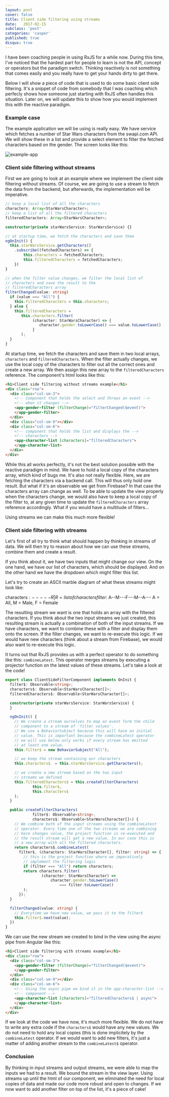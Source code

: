 ```yaml
---
layout: post
cover: false
title: Client side filtering using streams
date:   2017-02-15
subclass: 'post'
categories: 'casper'
published: true
disqus: true
---
```


I have been coaching people in using RxJS for a while now. During this time, I've noticed that the hardest part for people to learn is not the API, concept or operators but the paradigm switch. Thinking reactively is not something that comes easily and you really have to get your hands dirty to get there. 

Below I will show a piece of code that is used to do some basic client side filtering. It's a snippet of code from somebody that I was coaching which perfecly shows how someone just starting with RxJS often handles this situation. Later on, we will update this to show how you would implement this with the reactive paradigm.

### Example case

The example application we will be using is really easy. We have service which fetches a number of Star Wars characters from the swapi.com API. We will show these in a list and provide a select element to filter the fetched characters based on the gender.
The screen looks like this:

![example-app](https://www.dropbox.com/s/2s9e877rpdaa5w0/Screenshot%202017-02-25%2011.16.57.png?raw=1)

### Client side filtering without streams

First we are going to look at an example where we implement the client side filtering without streams. Of course, we are going to use a stream to fetch the data from the backend, but afterwards, the implementation will be imperative.

```typescript
// keep a local list of all the characters
characters: Array<StarWarsCharacter>;
// keep a list of all the filtered characters
filteredCharacters: Array<StarWarsCharacter>;

constructor(private starWarsService: StarWarsService) {}

// at startup time, we fetch the characters and save them
ngOnInit() {
  this.starWarsService.getCharacters()
    .subscribe((fetchedCharacters) => {
        this.characters = fetchedCharacters;
        this.filteredCharacters = fetchedCharacters;
    })
}

// when the filter value changes, we filter the local list of
// characters and save the result to the
// filteredCharacters array
filterChanged(value: string)
  if (value === "All") {
    this.filteredCharacters = this.characters;
  } else {
    this.filteredCharacters =
       this.characters.filter(
            (character: StarWarsCharacter) => {
               character.gender.toLowerCase() === value.toLowerCase()
            }
       );
  }
}
```
At startup time, we fetch the characters and save them in two local arrays, `characters` and `filteredCharacters`. When the filter actually changes, we use the local copy of the characters to filter out all the correct ones and create a new array. We then assign this new array to the `filteredCharacters` reference.
The component's html looks like this:

```html
<h1>Client side filtering without streams example</h1>
<div class="row">
  <div class="col-sm-3">
    <!-- Component that holds the select and throws an event -->
    <!-- when it changes -->
    <app-gender-filter (filterChange)="filterChanged($event)">
    </app-gender-filter>
  </div>
  <div class="col-sm-9"></div>
  <div class="col-sm-6">
    <!-- component that holds the list and displays the -->
    <!-- characters -->
    <app-character-list [characters]="filteredCharacters">
    </app-character-list>
  </div>
</div>

```

While this all works perfectly, it's not the best solution possible with the reactive paradigm in mind. We have to hold a local copy of the characters array, which kind of bugs me.
It's also not really flexible. Here, we are fetching the characters via a backend call. This will thus only hold one result. But what if it's an observable we get from Firebase? In that case the characters array can change as well. To be able to update the view properly when the characters change, we would also have to keep a local copy of the filter to, at any given time to update the `filteredCharacters` array reference accordingly. 
What if you would have a multitude of filters...

Using streams we can make this much more flexible!

### Client side filtering with streams

Let's first of all try to think what should happen by thinking in streams of data. We will then try to reason about how we can use these streams, combine them and create a result.

If you think about it, we have two inputs that might change our view. On the one hand, we have our list of characters, which should be displayed. And on the other hand we have the dropdown which might filter this list. 

Let's try to create an ASCII marble diagram of what these streams might look like:

characters$:    -----R|					R = list of characters
filter$:        A--M---F---M--A---		A = All, M = Male, F = Female

The resulting stream we want is one that holds an array with the filtered characters. If you think about the two input streams we just created, this resulting stream is actually a combination of both of the input streams.
If we have characters, we want to combine these with a filter and display them onto the screen. If the filter changes, we want to re-execute this logic. If we would have new characters (think about a stream from Firebase), we would also want to re-execute this logic.

It turns out that RxJS provides us with a perfect operator to do something like this: `combineLatest`. This operator merges streams by executing a projector function on the latest values of these streams. Let's take a look at the code!

```typescript
export class ClientSideFilterComponent implements OnInit {
  filter$: Observable<string>;
  characters$: Observable<StarWarsCharacter[]>;
  filteredCharacters$: Observable<StarWarsCharacter[]>;

  constructor(private starWarsService: StarWarsService) {
  }

  ngOnInit() {
    // We create a stream ourselves to map an event form the child
    // component to a stream of 'filter values'.
    // We use a BehaviorSubject because this will have an initial 
    // value. This is important because the combineLatest operator
    // we will use below only works if every stream has emitted 
    // at least one value.
    this.filter$ = new BehaviorSubject("All");

    // we keep the stream containing our characters
    this.characters$  = this.starWarsService.getCharacters();

    // we create a new stream based on the two input
    // streams we defined
    this.filteredCharacters$ = this.createFilterCharacters(
            this.filter$,
            this.characters$
    );
  }

  public createFilterCharacters(
            filter$: Observable<string>,
            characters$: Observable<StarWarsCharacter[]>) {
    // We combine both of the input streams using the combineLatest
    // operator. Every time one of the two streams we are combining
    // here changes value, the project function is re-executed and
    // the result stream will get a new value. In our case this is
    // a new array with all the filtered characters.
    return characters$.combineLatest(
      filter$, (characters: StarWarsCharacter[], filter: string) => {
        // this is the project function where we imperatively
        // implement the filtering logic
        if (filter === "All") return characters;
        return characters.filter(
                (character: StarWarsCharacter) =>
                    character.gender.toLowerCase()
                        === filter.toLowerCase()
        );
      });
  }

  filterChanged(value: string) {
    // Everytime we have new value, we pass it to the filter$
    this.filter$.next(value);
  })
}
```
We can use the new stream we created to bind in the view using the async pipe from Angular like this:

```html
<h1>Client side filtering with streams example</h1>
<div class="row">
  <div class="col-sm-3">
    <app-gender-filter (filterChange)="filterChanged($event)">
    </app-gender-filter>
  </div>
  <div class="col-sm-9"></div>
  <div class="col-sm-6">
    <!-- Using the async pipe we bind it in the app-character-list -->
    <!-- component -->
    <app-character-list [characters]="filteredCharacters$ | async">
    </app-character-list>
  </div>
</div>

```

If we look at the code we have now, it's much more flexible. We do not have to write any extra code if the `characters$`  would have any new values. We do not need to hold any local copies (this is done implicitely by the `combineLatest` operator. If we would want to add new filters, it's just a matter of adding another stream to the `combineLatest$` operator.

### Conclusion
By thinking in input streams and output streams, we were able to map the inputs we had to a result. We bound the stream in the view layer. Using streams up until the html of our component, we eliminated the need for local copies of data and made our code more robust and open to changes. If we now want to add another filter on top of the list, it's a piece of cake!

